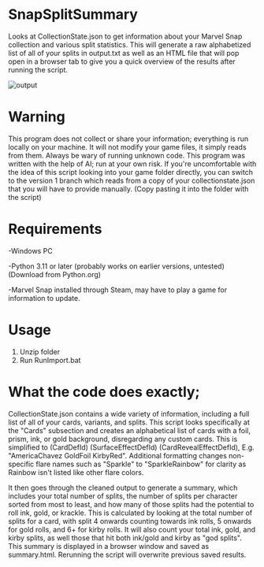 # SnapSplitSummary
Looks at CollectionState.json to get information about your Marvel Snap collection and various split statistics. This will generate a raw alphabetized list of all of your splits in output.txt as well as an HTML file that will pop open in a browser tab to give you a quick overview of the results after running the script.

![output](https://github.com/Jjerot/SnapSplitSummary/assets/172853898/bb7faecc-86f9-4bca-8a74-cf80798953a6)
# Warning
This program does not collect or share your information; everything is run locally on your machine. It will not modify your game files, it simply reads from them. Always be wary of running unknown code. This program was written with the help of AI; run at your own risk. If you're uncomfortable with the idea of this script looking into your game folder directly, you can switch to the version 1 branch which reads from a copy of your collectionstate.json that you will have to provide manually. (Copy pasting it into the folder with the script) 
# Requirements
-Windows PC 

-Python 3.11 or later (probably works on earlier versions, untested) (Download from Python.org)

-Marvel Snap installed through Steam, may have to play a game for information to update. 
# Usage
1. Unzip folder
2. Run RunImport.bat
# What the code does exactly;
CollectionState.json contains a wide variety of information, including a full list of all of your cards, variants, and splits. This script looks specifically at the "Cards" subsection and creates an alphabetical list of cards with a foil, prism, ink, or gold background, disregarding any custom cards. This is simplified to (CardDefId) (SurfaceEffectDefId) (CardRevealEffectDefId), E.g. "AmericaChavez GoldFoil KirbyRed". Additional formatting changes non-specific flare names such as "Sparkle" to "SparkleRainbow" for clarity as Rainbow isn't listed like other flare colors.

It then goes through the cleaned output to generate a summary, which includes your total number of splits, the number of splits per character sorted from most to least, and how many of those splits had the potential to roll ink, gold, or krackle. This is calculated by looking at the total number of splits for a card, with split 4 onwards counting towards ink rolls, 5 onwards for gold rolls, and 6+ for kirby rolls. It will also count your total ink, gold, and kirby splits, as well those that hit both ink/gold and kirby as "god splits". This summary is displayed in a browser window and saved as summary.html. Rerunning the script will overwrite previous saved results. 

